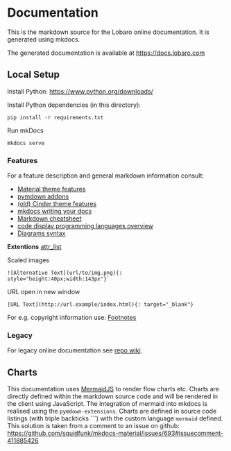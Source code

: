 # Documentation
This is the markdown source for the Lobaro online documentation. It is generated using mkdocs.

The generated documentation is available at https://docs.lobaro.com

## Local Setup

Install Python: https://www.python.org/downloads/

Install Python dependencies (in this directory):

    pip install -r requirements.txt


Run mkDocs

    mkdocs serve

### Features
For a feature description and general markdown information consult:

- [Material theme features](https://squidfunk.github.io/mkdocs-material/)
- [pymdown addons](https://squidfunk.github.io/mkdocs-material/extensions/pymdown/) 
- [(old) Cinder theme features](https://sourcefoundry.org/cinder/specimen/) 
- [mkdocs writing your docs](https://www.mkdocs.org/user-guide/writing-your-docs/) 
- [Markdown cheatsheet](https://github.com/adam-p/markdown-here/wiki/Markdown-Here-Cheatsheet)
- [code display programming languages overview](https://highlightjs.org/static/demo/)
- [Diagrams syntax](https://mermaidjs.github.io/sequenceDiagram.html)


**Extentions**
[attr_list](https://python-markdown.github.io/extensions/attr_list/) 

Scaled images

    ![Alternative Text](url/to/img.png){: style="height:40px;width:143px"}`
    
URL open in new window

    [URL Text](http://url.example/index.html){: target="_blank"}
    
For e.g. copyright information use: [Footnotes](https://squidfunk.github.io/mkdocs-material/extensions/footnotes/)

### Legacy
For legacy online documentation see [repo wiki](https://github.com/Lobaro/docs/wiki).

## Charts
This documentation uses [MermaidJS][mermaid] to render flow charts etc. Charts are directly 
defined within the markdown source code and will be rendered in the client using 
JavaScript. The integration of mermaid into mkdocs is realised using the 
`pymdown-extensions`. Charts are defined in source code listings (with triple backticks ```) 
with the custom language `mermaid` defined. This solution is taken from a comment to an 
issue on github:  
https://github.com/squidfunk/mkdocs-material/issues/693#issuecomment-411885426

[mermaid]: https://mermaidjs.github.io/